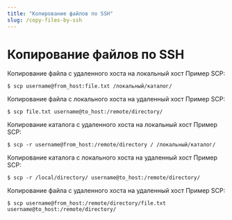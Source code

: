 ```yaml
---
title: "Копирование файлов по SSH"
slug: /copy-files-by-ssh
---
```


# Копирование файлов по SSH

Копирование файла с удаленного хоста на локальный хост Пример SCP:
```
$ scp username@from_host:file.txt /локальный/каталог/
```

Копирование файла с локального хоста на удаленный хост Пример SCP:
```
$ scp file.txt username@to_host:/remote/directory/
```

Копирование каталога с удаленного хоста на локальный хост Пример SCP:
```
$ scp -r username@from_host:/remote/directory / /локальный/каталог/
```

Копирование каталога с локального хоста на удаленный хост Пример SCP:
```
$ scp -r /local/directory/ username@to_host:/remote/directory/
```

Копирование файла с удаленного хоста на удаленный хост Пример SCP:
```
$ scp username@from_host:/remote/directory/file.txt username@to_host:/remote/directory/
```